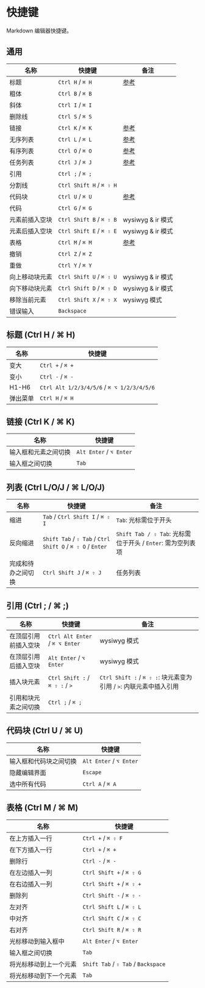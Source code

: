 # 快捷键

Markdown 编辑器快捷键。

## 通用

| 名称 | 快捷键 | 备注 |
| --- | --- | --- |
| 标题 | `Ctrl H` / `⌘ H` | [参考](#标题-ctrl-h-⌘-h) |
| 粗体 | `Ctrl B` / `⌘ B` | |
| 斜体 | `Ctrl I` / `⌘ I` | |
| 删除线 | `Ctrl S` / `⌘ S` | |
| 链接 | `Ctrl K` / `⌘ K` | [参考](#链接-ctrl-k-⌘-k) |
| 无序列表 | `Ctrl L` / `⌘ L` | [参考](#列表-ctrl-l-o-j-⌘-l-o-j) |
| 有序列表 | `Ctrl O` / `⌘ O` | [参考](#列表-ctrl-l-o-j-⌘-l-o-j) |
| 任务列表 | `Ctrl J` / `⌘ J` | [参考](#列表-ctrl-l-o-j-⌘-l-o-j) |
| 引用 | `Ctrl ;` / `⌘ ;` | |
| 分割线 | `Ctrl Shift H` / `⌘ ⇧ H` | |
| 代码块 | `Ctrl U` / `⌘ U` | [参考](#代码块-ctrl-u-⌘-u) |
| 代码 | `Ctrl G` / `⌘ G` | |
| 元素前插入空块 | `Ctrl Shift B` / `⌘ ⇧ B` | wysiwyg & ir 模式 |
| 元素后插入空块 | `Ctrl Shift E` / `⌘ ⇧ E` | wysiwyg & ir 模式 |
| 表格 | `Ctrl M` / `⌘ M` | [参考](#表格-ctrl-m-⌘-m) |
| 撤销 | `Ctrl Z` / `⌘ Z` | |
| 重做 | `Ctrl Y` / `⌘ Y` | |
| 向上移动块元素 | `Ctrl Shift U` / `⌘ ⇧ U` | wysiwyg & ir 模式 |
| 向下移动块元素 | `Ctrl Shift D` / `⌘ ⇧ D` | wysiwyg & ir 模式 |
| 移除当前元素 | `Ctrl Shift X` / `⌘ ⇧ X` | wysiwyg 模式 |
| 错误输入 | `Backspace` | |

## 标题 (Ctrl H / ⌘ H)

| 名称 | 快捷键 |
| --- | --- |
| 变大 | `Ctrl +` / `⌘ +` |
| 变小 | `Ctrl -` / `⌘ -` |
| H1-H6 | `Ctrl Alt 1/2/3/4/5/6` / `⌘ ⌥ 1/2/3/4/5/6` |
| 弹出菜单 | `Ctrl H` / `⌘ H` |

## 链接 (Ctrl K / ⌘ K)

| 名称 | 快捷键 |
| --- | --- |
| 输入框和元素之间切换 | `Alt Enter` / `⌥ Enter` |
| 输入框之间切换 | `Tab` |

## 列表 (Ctrl L/O/J / ⌘ L/O/J)

| 名称 | 快捷键 | 备注 |
| --- | --- | --- |
| 缩进 | `Tab` / `Ctrl Shift I` / `⌘ ⇧ I` | `Tab`: 光标需位于开头 |
| 反向缩进 | `Shift Tab` / `⇧ Tab` / `Ctrl Shift O` / `⌘ ⇧ O` / `Enter` | `Shift Tab / ⇧ Tab`: 光标需位于开头 / `Enter`: 需为空列表项 |
| 完成和待办之间切换 | `Ctrl Shift J` / `⌘ ⇧ J` | 任务列表 |

## 引用 (Ctrl ; / ⌘ ;)

| 名称 | 快捷键 | 备注 |
| --- | --- | --- |
| 在顶层引用前插入空块 | `Ctrl Alt Enter` / `⌘ ⌥ Enter` | wysiwyg 模式 |
| 在顶层引用后插入空块 | `Alt Enter` / `⌥ Enter` | wysiwyg 模式 |
| 插入块元素 | `Ctrl Shift :` / `⌘ ⇧ :` / `>` | `Ctrl Shift :` / `⌘ ⇧ :`: 块元素变为引用 / `>`: 内联元素中插入引用 |
| 引用和块元素之间切换 | `Ctrl ;` / `⌘ ;` | |

## 代码块 (Ctrl U / ⌘ U)

| 名称 | 快捷键 |
| --- | --- |
| 输入框和代码块之间切换 | `Alt Enter` / `⌥ Enter` |
| 隐藏编辑界面 | `Escape` |
| 选中所有代码 | `Ctrl A` / `⌘ A` |

## 表格 (Ctrl M / ⌘ M)

| 名称 | 快捷键 |
| --- | --- |
| 在上方插入一行 | `Ctrl +` / `⌘ ⇧ F` |
| 在下方插入一行 | `Ctrl +` / `⌘ +` |
| 删除行 | `Ctrl -` / `⌘ -` |
| 在左边插入一列 | `Ctrl Shift +` / `⌘ ⇧ G` |
| 在右边插入一列 | `Ctrl Shift +` / `⌘ ⇧ +` |
| 删除列 | `Ctrl Shift -` / `⌘ ⇧ -` |
| 左对齐 | `Ctrl Shift L` / `⌘ ⇧ L` |
| 中对齐 | `Ctrl Shift C` / `⌘ ⇧ C` |
| 右对齐 | `Ctrl Shift R` / `⌘ ⇧ R` |
| 光标移动到输入框中 | `Alt Enter` / `⌥ Enter` |
| 输入框之间切换 | `Tab` |
| 将光标移动到上一个元素 | `Shift Tab` / `⇧ Tab` / `Backspace` |
| 将光标移动到下一个元素 | `Tab` |
